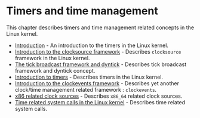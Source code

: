 # Timers and time management

This chapter describes timers and time management related concepts in the Linux kernel.

* [Introduction](linux-timers-1.md) - An introduction to the timers in the Linux kernel.
* [Introduction to the clocksource framework](linux-timers-2.md) - Describes `clocksource` framework in the Linux kernel.
* [The tick broadcast framework and dyntick](linux-timers-3.md) - Describes tick broadcast framework and dyntick concept.
* [Introduction to timers](linux-timers-4.md) - Describes timers in the Linux kernel.
* [Introduction to the clockevents framework](linux-timers-5.md) - Describes yet another clock/time management related framework : `clockevents`.
* [x86 related clock sources](linux-timers-6.md) - Describes `x86_64` related clock sources.
* [Time related system calls in the Linux kernel](linux-timers-7.md) - Describes time related system calls.

